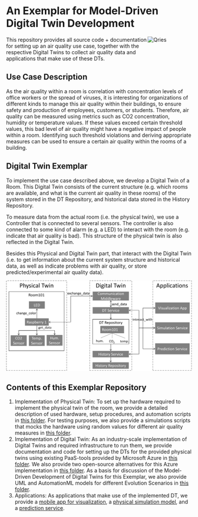 # An Exemplar for Model-Driven Digital Twin Development
<a href="https://cdl-mint.se.jku.at/" >
<img alt="Qries" align="Right" src="https://cdl-mint.se.jku.at/wp-content/uploads/2019/04/CDL-MINT.png"
width=120" height="120">
</a>

This repository provides all source code + documentation for setting up an air quality use case, together with the respective Digital Twins to collect air quality data and applications that make use of these DTs.
                       
## Use Case Description
As the air quality within a room is correlation with concentration levels of office workers or the spread of viruses, it is interesting for organizations of different kinds to manage this air quality within their buildings, to ensure safety and production of employees, customers, or students. Therefore, air quality can be measured using metrics such as CO2 concentration, humidity or temperature values. If these values exceed certain threshold values, this bad level of air quality might have a negative impact of people within a room. Identifying such threshold violations and deriving appropriate measures can be used to ensure a certain air quality within the rooms of a building.
                       
## Digital Twin Exemplar
To implement the use case described above, we develop a Digital Twin of a Room. This Digital Twin consists of the current structure (e.g. which rooms are available, and what is the current air quality in these rooms) of the system stored in the DT Repository, and historical data stored in the History Repository.

To measure data from the actual room (i.e. the physical twin), we use a Controller that is connected to several sensors. The controller is also connected to some kind of alarm (e.g. a LED) to interact with the room (e.g. indicate that air quality is bad). This structure of the physical twin is also reflected in the Digital Twin.
                       
Besides this Physical and Digital Twin part, that interact with the Digital Twin (i.e. to get information about the current system structure and historical data, as well as indicate problems with air quality, or store predicted/experimental air quality data).

![Architecture Picture of our DT Exemplar](./images/use_case_architecture.png)
                       
## Contents of this Exemplar Repository
1. Implementation of Physical Twin: To set up the hardware required to implement the physical twin of the room, we provide a detailed description of used hardware, setup procedures, and automation scripts in [this folder](./physical_twin/hardware_setup). For testing purposes, we also provide a simulations scripts that mocks the hardware using random values for different air quality measures in [this folder](./physical_twin/simulated_hardware).
2. Implementation of Digital Twin: As an industry-scale implementation of Digital Twins and required infrastructure to run them, we provide documentation and code for setting up the DTs for the provided physical twins using existing PaaS-tools provided by Microsoft Azure in [this folder](./digital_twin/azure). We also provide two open-source alternatives for this Azure implementation in [this folder](./digital_twin/open-source). As a basis for discussion of the Model-Driven Development of Digital Twins for this Exemplar, we also provide UML and AutomationML models for different Evolution Scenarios in [this folder](./digital_twin/models).
3. Applications: As applications that make use of the implemented DT, we provide a [mobile app for visualization](./applications/visualisation), a [physical simulation model](./applications/physical_modelling), and a [prediction service](./applications/machine_learning). 
